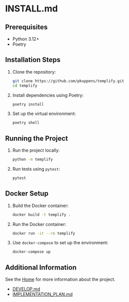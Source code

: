 # INSTALL.md

## Prerequisites

- Python 3.12+
- Poetry

## Installation Steps

1. Clone the repository:
    ```sh
    git clone https://github.com/pkuppens/templify.git
    cd templify
    ```

2. Install dependencies using Poetry:
    ```sh
    poetry install
    ```

3. Set up the virtual environment:
    ```sh
    poetry shell
    ```

## Running the Project

1. Run the project locally:
    ```sh
    python -m templify
    ```

2. Run tests using `pytest`:
    ```sh
    pytest
    ```

## Docker Setup

1. Build the Docker container:
    ```sh
    docker build -t templify .
    ```

2. Run the Docker container:
    ```sh
    docker run -it --rm templify
    ```

3. Use `docker-compose` to set up the environment:
    ```sh
    docker-compose up
    ```

## Additional Information

See the [Home](index.md) for more information about the project.
- [DEVELOP.md](DEVELOP.md)
- [IMPLEMENTATION_PLAN.md](IMPLEMENTATION_PLAN.md)

